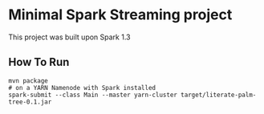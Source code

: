 Minimal Spark Streaming project
===
This project was built upon Spark 1.3

How To Run
---
```
mvn package
# on a YARN Namenode with Spark installed
spark-submit --class Main --master yarn-cluster target/literate-palm-tree-0.1.jar
```